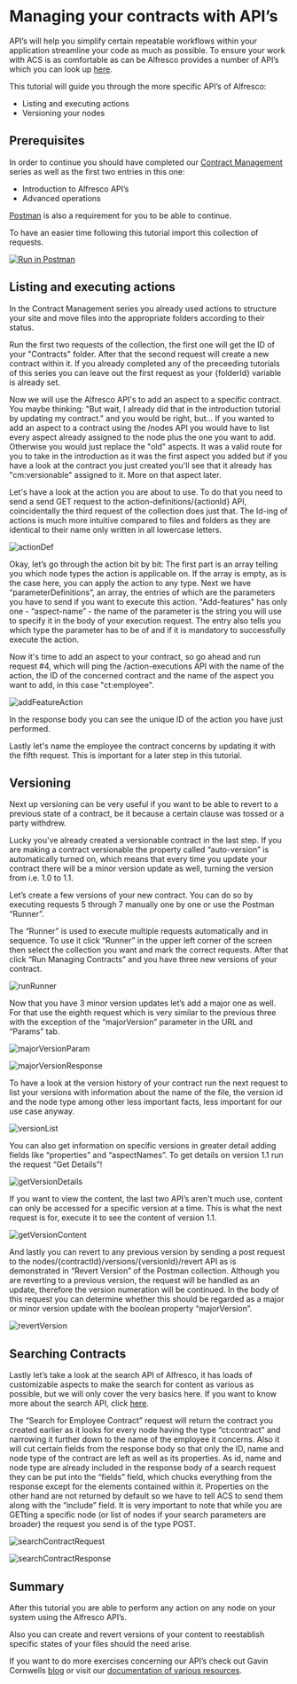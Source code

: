 # Managing your contracts with API’s

API’s will help you simplify certain repeatable workflows within your application streamline your code as much as possible.
To ensure your work with ACS is as comfortable as can be Alfresco provides a number of API’s which you can look up [here](https://api-explorer.alfresco.com/api-explorer/#/).

This tutorial will guide you through the more specific API’s of Alfresco:
- Listing and executing actions
- Versioning your nodes


## Prerequisites

In order to continue you should have completed our [Contract Management](https://www.alfresco.com/abn/tutorials/contract-management/) series as well as the first two entries in this one:
- Introduction to Alfresco API’s
- Advanced operations

[Postman](https://www.postman.com/downloads/) is also a requirement for you to be able to continue.

To have an easier time following this tutorial import this collection of requests.

[![Run in Postman](https://run.pstmn.io/button.svg)](https://www.getpostman.com/run-collection/b1601c628641e6376d23)


## Listing and executing actions
In the Contract Management series you already used actions to structure your site and move files into the appropriate folders according to their status.

Run the first two requests of the collection, the first one will get the ID of your "Contracts" folder. After that the second request will create a new contract within it.
If you already completed any of the preceeding tutorials of this series you can leave out the first request as your {folderId} variable is already set.

Now we will use the Alfresco API's to add an aspect to a specific contract.
You maybe thinking: "But wait, I already did that in the introduction tutorial by updating my contract." and you would be right, but...
If you wanted to add an aspect to a contract using the /nodes API you would have to list every aspect already assigned to the node plus the one you want to add.
Otherwise you would just replace the "old" aspects.
It was a valid route for you to take in the introduction as it was the first aspect you added but if you have a look at the contract you just created you'll see that it already has "cm:versionable" assigned to it.
More on that aspect later.

Let's have a look at the action you are about to use.
To do that you need to send a send GET request to the action-definitions/{actionId} API, coincidentally the third request of the collection does just that.
The Id-ing of actions is much more intuitive compared to files and folders as they are identical to their name only written in all lowercase letters.

![actionDef](../images/introduction/actionDef.png)

Okay, let’s go through the action bit by bit: The first part is an array telling you which node types the action is applicable on. If the array is empty, as is the case here, you can apply the action to any type.
Next we have “parameterDefinitions”, an array, the entries of which are the parameters you have to send if you want to execute this action. "Add-features" has only one - “aspect-name” - the name of the parameter is the string you will use to specify it in the body of your execution request. The entry also tells you which type the parameter has to be of and if it is mandatory to successfully execute the action. 

Now it's time to add an aspect to your contract, so go ahead and run request #4, which will ping the /action-executions API with the name of the action, the ID of the concerned contract and the name of the aspect you want to add, in this case "ct:employee".

![addFeatureAction](../images/introduction/addFeatureAction.png)

In the response body you can see the unique ID of the action you have just performed. 

Lastly let's name the employee the contract concerns by updating it with the fifth request.
This is important for a later step in this tutorial.


## Versioning

Next up versioning can be very useful if you want to be able to revert to a previous state of a contract, be it because a certain clause was tossed or a party withdrew.

Lucky you've already created a versionable contract in the last step.
If you are making a contract versionable the property called “auto-version” is automatically turned on, which means that every time you update your contract there will be a minor version update as well, turning the version from i.e. 1.0 to 1.1.

Let’s create a few versions of your new contract. You can do so by executing requests 5 through 7 manually one by one or use the Postman “Runner”.

The “Runner” is used to execute multiple requests automatically and in sequence. To use it click “Runner” in the upper left corner of the screen then select the collection you want and mark the correct requests.
After that click “Run Managing Contracts” and you have three new versions of your contract.

![runRunner](../images/introduction/runRunner.gif)

Now that you have 3 minor version updates let’s add a major one as well. For that use the eighth request which is very similar to the previous three with the exception of the “majorVersion” parameter in the URL and “Params” tab.

![majorVersionParam](../images/introduction/majorVersionParam.png)

![majorVersionResponse](../images/introduction/majorVersionResponse.png)

To have a look at the version history of your contract run the next request to list your versions with information about the name of the file, the version id and the node type among other less important facts, less important for our use case anyway.

![versionList](../images/introduction/versionList.png)

You can also get information on specific versions in greater detail adding fields like “properties” and “aspectNames”.
To get details on version 1.1 run the request “Get Details”!

![getVersionDetails](../images/introduction/getVersionDetails.png)

If you want to view the content, the last two API’s aren't much use, content can only be accessed for a specific version at a time.
This is what the next request is for, execute it to see the content of version 1.1.

![getVersionContent](../images/introduction/getVersionContent.png)

And lastly you can revert to any previous version by sending a post request to the nodes/{contractId}/versions/{versionId}/revert API as is demonstrated in “Revert Version” of the Postman collection.
Although you are reverting to a previous version, the request will be handled as an update, therefore the version numeration will be continued.
In the body of this request you can determine whether this should be regarded as a major or minor version update with the boolean property “majorVersion”.

![revertVersion](../images/introduction/revertVersion.png)


## Searching Contracts

Lastly let’s take a look at the search API of Alfresco, it has loads of customizable aspects to make the search for content as various as possible, but we will only cover the very basics here. If you want to know more about the search API, click [here](https://api-explorer.alfresco.com/api-explorer/#!/search/search).

The “Search for Employee Contract” request will return the contract you created earlier as it looks for every node having the type “ct:contract” and narrowing it further down to the name of the employee it concerns.
Also it will cut certain fields from the response body so that only the ID, name and node type of the contract are left as well as its properties.
As id, name and node type are already included in the response body of a search request they can be put into the “fields” field, which chucks everything from the response except for the elements contained within it.
Properties on the other hand are not returned by default so we have to tell ACS to send them along with the “include” field.
It is very important to note that while you are GETting a specific node (or list of nodes if your search parameters are broader) the request you send is of the type POST.

![searchContractRequest](../images/introduction/searchContractRequest.png)

![searchContractResponse](../images/introduction/searchContractResponse.png)


## Summary

After this tutorial you are able to perform any action on any node on your system using the Alfresco API’s.

Also you can create and revert versions of your content to reestablish specific states of your files should the need arise.

If you want to do more exercises concerning our API’s check out Gavin Cornwells [blog](https://hub.alfresco.com/t5/alfresco-content-services-blog/v1-rest-api-10-things-you-should-know/ba-p/287692) or visit our [documentation of various resources](https://hub.alfresco.com/t5/alfresco-content-services-hub/alfresco-public-rest-apis/ba-p/291250).

